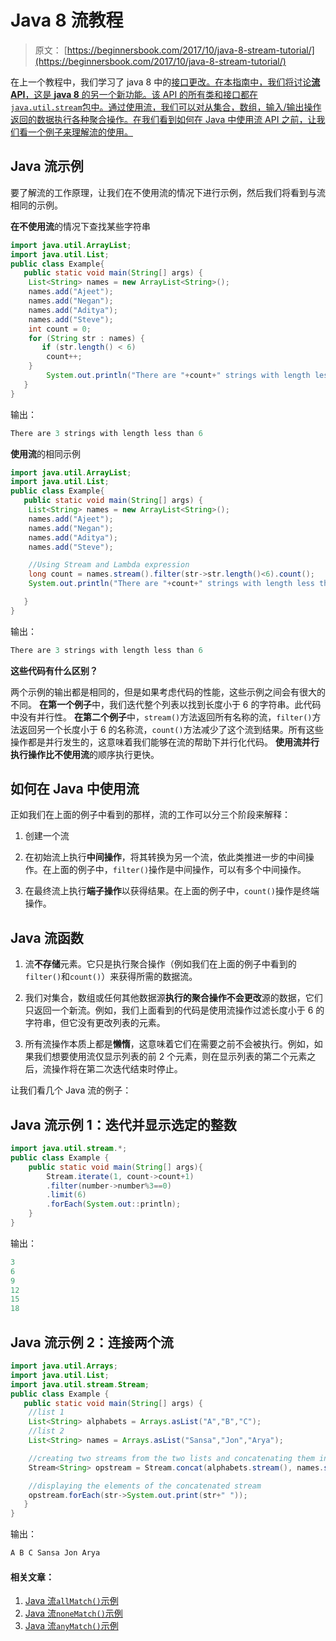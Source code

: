 # Java 8 流教程

> 原文： [https://beginnersbook.com/2017/10/java-8-stream-tutorial/](https://beginnersbook.com/2017/10/java-8-stream-tutorial/)

在上一个教程中，我们学习了 java 8 中的[接口更改。在本指南中，我们将讨论**流 API**，这是 **java 8** 的另一个新功能。该 API 的所有类和接口都在`java.util.stream`包中。通过使用流，我们可以对从集合，数组，输入/输出操作返回的数据执行各种聚合操作。在我们看到如何在 Java 中使用流 API 之前，让我们看一个例子来理解流的使用。](https://beginnersbook.com/2017/10/java-8-interface-changes-default-method-and-static-method/)

## Java 流示例

要了解流的工作原理，让我们在不使用流的情况下进行示例，然后我们将看到与流相同的示例。

**在不使用流**的情况下查找某些字符串

```java
import java.util.ArrayList;
import java.util.List;
public class Example{ 
   public static void main(String[] args) {    
	List<String> names = new ArrayList<String>();
	names.add("Ajeet");
	names.add("Negan");
	names.add("Aditya");
	names.add("Steve");
	int count = 0;
	for (String str : names) {
	   if (str.length() < 6) 
		count++; 
	}
        System.out.println("There are "+count+" strings with length less than 6");
   }  
}
```

输出：

```java
There are 3 strings with length less than 6
```

**使用流**的相同示例

```java
import java.util.ArrayList;
import java.util.List;
public class Example{ 
   public static void main(String[] args) {    
	List<String> names = new ArrayList<String>();
	names.add("Ajeet");
	names.add("Negan");
	names.add("Aditya");
	names.add("Steve");

	//Using Stream and Lambda expression
	long count = names.stream().filter(str->str.length()<6).count();
	System.out.println("There are "+count+" strings with length less than 6");

   }  
}
```

输出：

```java
There are 3 strings with length less than 6
```

**这些代码有什么区别？**

两个示例的输出都是相同的，但是如果考虑代码的性能，这些示例之间会有很大的不同。
**在第一个例子**中，我们迭代整个列表以找到长度小于 6 的字符串。此代码中没有并行性。
**在第二个例子**中，`stream()`方法返回所有名称的流，`filter()`方法返回另一个长度小于 6 的名称流，`count()`方法减少了这个流到结果。所有这些操作都是并行发生的，这意味着我们能够在流的帮助下并行化代码。 **使用流并行执行操作比不使用流**的顺序执行更快。

## 如何在 Java 中使用流

正如我们在上面的例子中看到的那样，流的工作可以分三个阶段来解释：

1.  创建一个流

2.  在初始流上执行**中间操作**，将其转换为另一个流，依此类推进一步的中间操作。在上面的例子中，`filter()`操作是中间操作，可以有多个中间操作。

3.  在最终流上执行**端子操作**以获得结果。在上面的例子中，`count()`操作是终端操作。

## Java 流函数

1.  流**不存储**元素。它只是执行聚合操作（例如我们在上面的例子中看到的`filter()`和`count()`）来获得所需的数据流。

2.  我们对集合，数组或任何其他数据源**执行的聚合操作不会更改**源的数据，它们只返回一个新流。例如，我们上面看到的代码是使用流操作过滤长度小于 6 的字符串，但它没有更改列表的元素。

3.  所有流操作本质上都是**懒惰**，这意味着它们在需要之前不会被执行。例如，如果我们想要使用流仅显示列表的前 2 个元素，则在显示列表的第二个元素之后，流操作将在第二次迭代结束时停止。

让我们看几个 Java 流的例子：

## Java 流示例 1：迭代并显示选定的整数

```java
import java.util.stream.*;  
public class Example {  
    public static void main(String[] args){  
        Stream.iterate(1, count->count+1)  
        .filter(number->number%3==0)  
        .limit(6)  
        .forEach(System.out::println);  
    }  
}
```

输出：

```java
3
6
9
12
15
18
```

## Java 流示例 2：连接两个流

```java
import java.util.Arrays;
import java.util.List;
import java.util.stream.Stream;
public class Example {
   public static void main(String[] args) {
	//list 1
	List<String> alphabets = Arrays.asList("A","B","C");
	//list 2
	List<String> names = Arrays.asList("Sansa","Jon","Arya");

	//creating two streams from the two lists and concatenating them into one
	Stream<String> opstream = Stream.concat(alphabets.stream(), names.stream());

	//displaying the elements of the concatenated stream
	opstream.forEach(str->System.out.print(str+" "));
   }
}
```

输出：

```java
A B C Sansa Jon Arya
```

#### 相关文章：

1.  [Java 流`allMatch()`示例](https://beginnersbook.com/2017/11/java-8-stream-allmatch-example/)
2.  [Java 流`noneMatch()`示例](https://beginnersbook.com/2017/11/java-8-stream-nonematch-example/)
3.  [Java 流`anyMatch()`示例](https://beginnersbook.com/2017/11/java-8-stream-anymatch-example/)